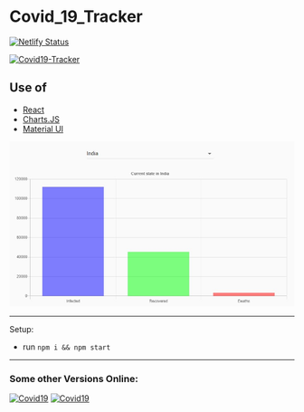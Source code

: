 # Covid_19_Tracker

[![Netlify Status](https://api.netlify.com/api/v1/badges/95424813-6d63-4df0-8732-3fd8a27d19ff/deploy-status)](https://app.netlify.com/sites/19covid-tracker/deploys)

[![Covid19-Tracker](https://img.shields.io/badge/Click%20-here%20to%20see%20live-yellowgreen)](https://19covid-tracker.netlify.app/)

## Use of 
- [React](https://reactjs.org/)
- [Charts.JS](https://www.chartjs.org/)
- [Material UI](http://material-ui.com/)

![Covid_19](https://github.com/Vranjan7077/Covid_19_Tracker/blob/master/covid_19_india.jpg?raw=true)


-------------------------------------------------------------------------------------------------------------------------------

Setup:
- run ```npm i && npm start```

-------------------------------------------------------------------------------------------------------------------------------

### Some other Versions Online: 

[![Covid19](https://img.shields.io/badge/Click-1-orange)](https://covid19-tracker.netlify.app/)    [![Covid19](https://img.shields.io/badge/Click%20-2-lightgrey)](https://covid-19-tracker.netlify.app/)







